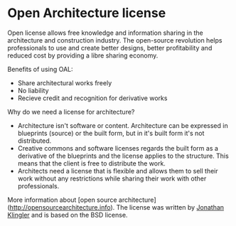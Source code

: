 # Open Architecture license

Open license allows free knowledge and information sharing in the architecture and construction industry. The open-source revolution helps professionals to use and create better designs, better profitability and reduced cost by providing a libre sharing economy.

Benefits of using OAL:
* Share architectural works freely
* No liability
* Recieve credit and recognition for derivative works

Why do we need a license for architecture?

* Architecture isn't software or content. Architecture can be expressed in blueprints (source) or the built form, but in it's built form it's not distributed.
* Creative commons and software licenses regards the built form as a derivative of the blueprints and the license applies to the structure. This means that the client is free to distribute the work.
* Architects need a license that is flexible and allows them to sell their work without any restrictions while sharing their work with other professionals.
 
More information about [open source architecture] (http://opensourcearchitecture.info).
The license was written by [Jonathan Klingler](https://www.jonathanklinger.com/) and is based on the BSD license.
